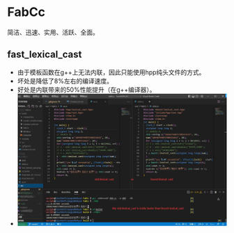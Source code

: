 # FabCc
简洁、迅速、实用、活跃、全面。

## fast_lexical_cast
- 由于模板函数在g++上无法内联，因此只能使用hpp纯头文件的方式。
- 坏处是降低了8%左右的编译速度。
- 好处是内联带来的50%性能提升（在g++编译器）。
- ![快速词典转换](./fast_lexical_cast.jpg)
